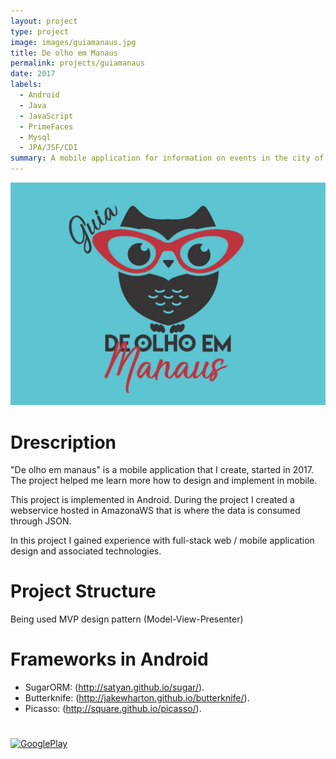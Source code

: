```yaml
---
layout: project
type: project
image: images/guiamanaus.jpg
title: De olho em Manaus
permalink: projects/guiamanaus
date: 2017
labels:
  - Android
  - Java
  - JavaScript
  - PrimeFaces
  - Mysql
  - JPA/JSF/CDI
summary: A mobile application for information on events in the city of Manaus-BR.
---
```


<img class="ui medium right floated rounded image" src="../images/guiamanaus.jpg">

# Drescription
"De olho em manaus" is a mobile application that I create, started in 2017. The project helped me learn more how to design and implement in mobile.

This project is implemented in Android. During the project I created a webservice hosted in AmazonaWS that  is where the data is consumed through JSON.

In this project I gained experience with full-stack web / mobile application design and associated technologies.

# Project Structure
Being used MVP design pattern (Model-View-Presenter)

# Frameworks in Android

 - SugarORM: (http://satyan.github.io/sugar/).
 - Butterknife: (http://jakewharton.github.io/butterknife/).
 - Picasso:  (http://square.github.io/picasso/).

#

 <a href="https://play.google.com/store/apps/details?id=br.com.atadigital.guiamanaus&hl=pt_BR"><img border="0" alt="GooglePlay" src="http://i63.tinypic.com/2hz0hn8.png" width="320">
